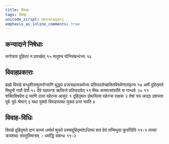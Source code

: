 ```yaml
---
title: विवाहः
tags: विवाहः
unicode_script: devanagari
emphasis_as_inline_comments: true
---
```


## कन्यादाने निषेधाः

सगोत्राय दुहितरं न प्रयच्छेत् १५ मातुश्च योनिसंबन्धेभ्यः १६

## विवाहप्रकाराः 

ब्राह्मे विवाहे बन्धुशीलश्रुतारोग्याणि बुद्ध्वा प्रजासहत्वकर्मभ्यः प्रतिपादयेच्छक्तिविषयेणालंकृत्य १७ आर्षे दुहितृमते मिथुनौ गावौ देयौ १८ दैवे यज्ञतन्त्र ऋत्विजे प्रतिपादयेत् १९ मिथः कामात्सांवर्तेते स गान्धर्वः २० ११ शक्तिविषयेण द्र व्याणि दत्वा वहेरन्स आसुरः १ दुहितृमतः प्रोथयित्वा वहेरन्स राक्षसः २ तेषां त्रय आद्याः प्रशस्ताः पूर्वः पूर्वः श्रेयान् ३ यथा युक्तो विवाहस्तथा युक्ता प्रजा भवति ४

## विवाह-विधिः 

विवाहे दुहितृमते दानं काम्यं धर्मार्थं श्रूयते तस्माद्दुहितृमतेऽधिरथं शतं देयं तन्मिथुया कुर्यादिति ११-१ तस्यां क्रयशब्दः संस्तुतिमात्रम् । धर्माद्धि संबन्धः ११-२

